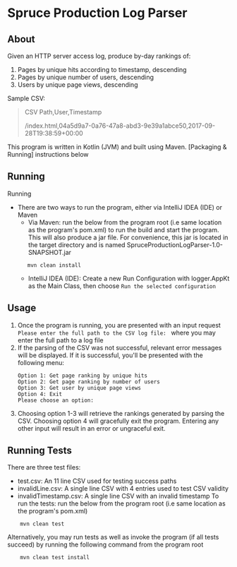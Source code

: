 Spruce Production Log Parser
============

About
------------
Given an HTTP server access log, produce by-day rankings of:

 1. Pages by unique hits according to timestamp, descending
 2. Pages by unique number of users, descending
 3. Users by unique page views, descending
 
Sample CSV:

> CSV
> Path,User,Timestamp
>
> /index.html,04a5d9a7-0a76-47a8-abd3-9e39a1abce50,2017-09-28T19:38:59+00:00

This program is written in Kotlin (JVM) and built using Maven. [Packaging & Running] instructions below

Running
------------
Running
- There are two ways to run the program, either via IntelliJ IDEA (IDE) or Maven 
     - Via Maven: run the below from the program root (i.e same location as the program's pom.xml) to run the build and start the program. This will also produce a jar file. For convenience, this jar is located in the target directory and is named SpruceProductionLogParser-1.0-SNAPSHOT.jar
     ``` 
        mvn clean install
     ```  
     - IntelliJ IDEA (IDE): Create a new Run Configuration with logger.AppKt as the Main Class, then choose `Run the selected configuration`

Usage
------------
1. Once the program is running, you are presented with an input request `Please enter the full path to the CSV log file: ` where you may enter the full path to a log file
2. If the parsing of the CSV was not successful, relevant error messages will be displayed. If it is successful, you'll be presented with the following menu:
    ```
    Option 1: Get page ranking by unique hits
    Option 2: Get page ranking by number of users
    Option 3: Get user by unique page views
    Option 4: Exit
    Please choose an option: 
    ```
3. Choosing option 1-3 will retrieve the rankings generated by parsing the CSV. Choosing option 4 will gracefully exit the program. Entering any other input will result in an error or ungraceful exit.

Running Tests
------------
There are three test files:
   - test.csv: An 11 line CSV used for testing success paths
   - invalidLine.csv: A single line CSV with 4 entries used to test CSV validity
   - invalidTimestamp.csv: A single line CSV with an invalid timestamp
To run the tests: run the below from the program root (i.e same location as the program's pom.xml)
```
    mvn clean test
```
Alternatively, you may run tests as well as invoke the program (if all tests succeed) by running the following command from the program root
```
    mvn clean test install
```